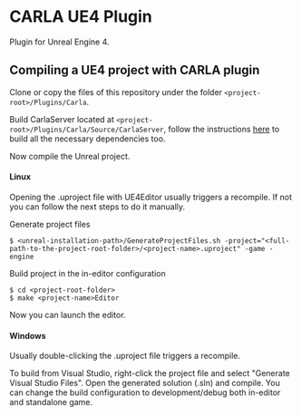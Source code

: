 CARLA UE4 Plugin
================

Plugin for Unreal Engine 4.

Compiling a UE4 project with CARLA plugin
-----------------------------------------

Clone or copy the files of this repository under the folder
`<project-root>/Plugins/Carla`.

Build CarlaServer located at `<project-root>/Plugins/Carla/Source/CarlaServer`,
follow the instructions [here](Source/CarlaServer/README.md) to build all the
necessary dependencies too.

Now compile the Unreal project.

#### Linux

Opening the .uproject file with UE4Editor usually triggers a recompile. If not
you can follow the next steps to do it manually.

Generate project files

    $ <unreal-installation-path>/GenerateProjectFiles.sh -project="<full-path-to-the-project-root-folder>/<project-name>.uproject" -game -engine

Build project in the in-editor configuration

    $ cd <project-root-folder>
    $ make <project-name>Editor

Now you can launch the editor.

#### Windows

Usually double-clicking the .uproject file triggers a recompile.

To build from Visual Studio, right-click the project file and select "Generate
Visual Studio Files". Open the generated solution (.sln) and compile. You can
change the build configuration to development/debug both in-editor and
standalone game.
